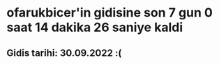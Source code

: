 # ofarukbicer'in gidisine son 7 gun 0 saat 14 dakika 26 saniye kaldi

## Gidis tarihi: 30.09.2022 :(